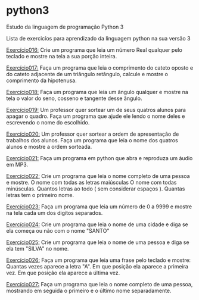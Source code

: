 # python3
Estudo da linguagem de programação Python 3

Lista de exercicíos para aprendizado da linguagem python na sua versão 3

[Exercício016:](https://github.com/pauloalwis/python3/blob/master/Exercicio016.py) Crie um programa que leia um número Real qualquer pelo teclado e mostre na tela a sua porção inteira.

[Exercício017:](https://github.com/pauloalwis/python3/blob/master/exercicio017.py) Faça um programa que leia o comprimento do cateto oposto e do cateto adjacente de um triângulo retângulo, calcule e mostre o               comprimento da hipotenusa.

[Exercício018:](https://github.com/pauloalwis/python3/blob/master/exercicio018.py) Faça um programa que leia um ângulo qualquer e mostre na tela o valor do seno, cosseno e tangente desse ângulo.

[Exercício019:](https://github.com/pauloalwis/python3/blob/master/exercicio019.py) Um professor quer sortear um de seus quatros alunos para apagar o quadro. Faça um programa que ajude ele lendo o nome                     deles e escrevendo o nome do escolhido.

[Exercício020:](https://github.com/pauloalwis/python3/blob/master/exerc%C3%ADcio020.py) Um professor quer sortear a ordem de apresentação de trabalhos dos alunos. Faça um programa que leia o nome dos quatros                   alunos e mostre a ordem sorteada.

[Exercício021:](https://github.com/pauloalwis/python3/blob/master/exerc%C3%ADcio021.py) Faça um programa em python que abra e reproduza um áudio em MP3.

[Exercício022:](https://github.com/pauloalwis/python3/blob/master/exerc%C3%ADcio022.py) Crie um programa que leia o nome completo de uma pessoa e mostre.
              O nome com todas as letras maiúsculas
              O nome com todas minúsculas.
              Quantos letras ao todo ( sem considerar espaços ).
              Quantas letras tem o primeiro nome.
              
[Exercício023:](https://github.com/pauloalwis/python3/blob/master/exerc%C3%ADcio023.py) Faça um programa que leia um número de 0 a 9999 e mostre na tela cada um dos digitos separados.

[Exercício024:](https://github.com/pauloalwis/python3/blob/master/exerc%C3%ADcio024.py) Crie um programa que leia o nome de uma cidade e diga se ela começa ou não com o nome "SANTO"

[Exercício025:](https://github.com/pauloalwis/python3/blob/master/exerc%C3%ADcio025.py) Crie um programa que leia o nome de uma pessoa e diga se ela tem "SILVA" no nome.

[Exercício026:](https://github.com/pauloalwis/python3/blob/master/exerc%C3%ADcio026.py) Faça um programa que leia uma frase pelo teclado e mostre:
              Quantas vezes aparece a letra "A".
              Em que posição ela aparece a primeira vez.
              Em que posição ela aparece a última vez.
          
[Exercício027:](https://github.com/pauloalwis/python3/blob/master/exerc%C3%ADcio027.py) Faça um programa que leia o nome completo de uma pessoa,  mostrando em seguida o primeiro e o último nome separadamente.
